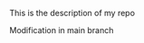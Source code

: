 This is the description of my repo

Modification in main branch












































